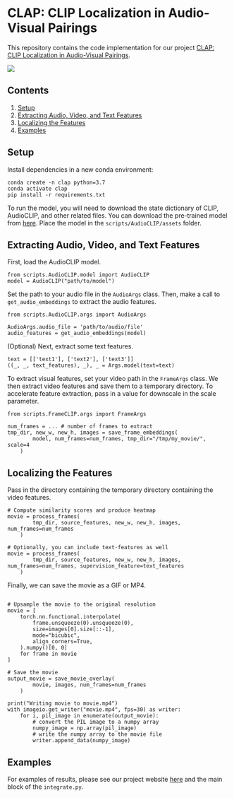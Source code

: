 # CLAP: CLIP Localization in Audio-Visual Pairings

This repository contains the code implementation for our project [CLAP: CLIP Localization in Audio-Visual Pairings](https://alany1.github.io/audio/index.html).

<img src="assets/demos.gif" max-width="100%" height="auto" />

## Contents
1. [Setup](#setup)
2. [Extracting Audio, Video, and Text Features](#features)
3. [Localizing the Features](#integrate)
4. [Examples](#examples)

## Setup <a name="setup"></a>
Install dependencies in a new conda environment:
```
conda create -n clap python=3.7
conda activate clap
pip install -r requirements.txt
```

To run the model, you will need to download the state dictionary of CLIP, AudioCLIP, and other related files. You can download the pre-trained model from [here](https://github.com/AndreyGuzhov/AudioCLIP). Place the model in the `scripts/AudioCLIP/assets` folder. 

## Extracting Audio, Video, and Text Features <a name="features"></a>

First, load the AudioCLIP model.
```
from scripts.AudioCLIP.model import AudioCLIP
model = AudioCLIP("path/to/model")
```

Set the path to your audio file in the `AudioArgs` class. Then, make a call to `get_audio_embeddings` to extract the audio features. 
```
from scripts.AudioCLIP.args import AudioArgs

AudioArgs.audio_file = 'path/to/audio/file'
audio_features = get_audio_embeddings(model)
```

(Optional) Next, extract some text features.
```
text = [['text1'], ['text2'], ['text3']]
((_, _, text_features), _), _ = Args.model(text=text)
```

To extract visual features, set your video path in the `FrameArgs` class. We then extract video features and save them to a temporary directory. To accelerate feature extraction, pass in a value for downscale in the scale parameter.
```
from scripts.FrameCLIP.args import FrameArgs

num_frames = ... # number of frames to extract
tmp_dir, new_w, new_h, images = save_frame_embeddings(
        model, num_frames=num_frames, tmp_dir="/tmp/my_movie/", scale=4
    )
```

## Localizing the Features <a name="integrate"></a>

Pass in the directory containing the temporary directory containing the video features.
```
# Compute similarity scores and produce heatmap
movie = process_frames(
        tmp_dir, source_features, new_w, new_h, images, num_frames=num_frames
    )

# Optionally, you can include text-features as well
movie = process_frames(
        tmp_dir, source_features, new_w, new_h, images, num_frames=num_frames, supervision_feature=text_features
    )
```

Finally, we can save the movie as a GIF or MP4.
```

# Upsample the movie to the original resolution
movie = [
    torch.nn.functional.interpolate(
        frame.unsqueeze(0).unsqueeze(0),
        size=images[0].size[::-1],
        mode="bicubic",
        align_corners=True,
    ).numpy()[0, 0]
    for frame in movie
]

# Save the movie
output_movie = save_movie_overlay(
        movie, images, num_frames=num_frames
    )
    
print("Writing movie to movie.mp4")
with imageio.get_writer("movie.mp4", fps=30) as writer:
    for i, pil_image in enumerate(output_movie):
        # convert the PIL image to a numpy array
        numpy_image = np.array(pil_image)
        # write the numpy array to the movie file
        writer.append_data(numpy_image)
```

## Examples <a name="examples"></a>
For examples of results, please see our project website [here](https://alany1.github.io/audio/index.html) and the main block of the `integrate.py`.